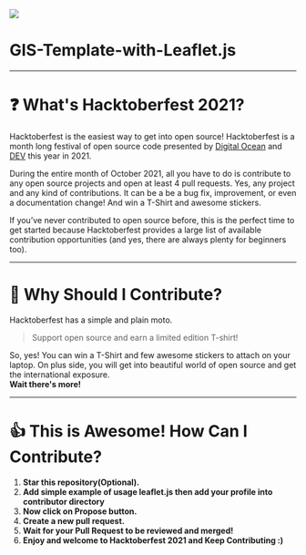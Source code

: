 ![](https://hacktoberfest.digitalocean.com/_nuxt/img/logo-hacktoberfest-full.f42e3b1.svg)


# GIS-Template-with-Leaflet.js

---

# ❓ What's Hacktoberfest 2021?

Hacktoberfest is the easiest way to get into open source! Hacktoberfest is a month long festival of open source code presented by [Digital Ocean](https://www.digitalocean.com/) and [DEV](https://www.dev.to/) this year in 2021.

During the entire month of October 2021, all you have to do is contribute to any open source projects and open at least 4 pull requests. Yes, any project and any kind of contributions. It can be a be a bug fix, improvement, or even a documentation change! And win a T-Shirt and awesome stickers.

If you’ve never contributed to open source before, this is the perfect time to get started because Hacktoberfest provides a large list of available contribution opportunities (and yes, there are always plenty for beginners too).

---

# 👕 Why Should I Contribute?

Hacktoberfest has a simple and plain moto.

> Support open source and earn a limited edition T-shirt!

So, yes! You can win a T-Shirt and few awesome stickers to attach on your laptop. On plus side, you will get into beautiful world of open source and get the international exposure.  
**Wait there's more!**


---

# 👍 This is Awesome! How Can I Contribute?

1. **Star this repository(Optional).**
2. **Add simple example of usage leaflet.js then add your profile into contributor directory**
3. **Now click on Propose button.**
4. **Create a new pull request.**
5. **Wait for your Pull Request to be reviewed and merged!**
6. **Enjoy and welcome to Hacktoberfest 2021 and Keep Contributing :)**

